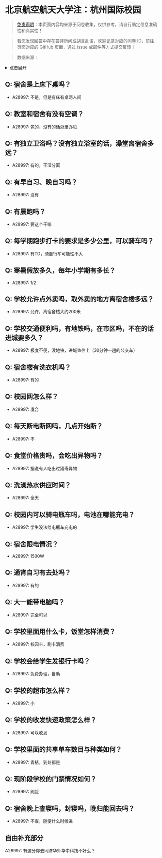# 北京航空航天大学注：杭州国际校园

> [免责声明](https://colleges.chat/#_3)：本页面内容均来源于问卷收集，仅供参考，请自行确定信息准确性和真实性！

> 若您发现回答中存在答非所问或胡言乱语，欢迎记录对应的问卷 ID，前往页面对应的 GitHub 页面，通过 issue 或邮件等方式提交反馈！

> 数据来源：

<details><summary>点击展开</summary>
<ul>
<li>A28997: 匿名 (2025 年 06 月)</li>
</ul>
</details>

## Q: 宿舍是上床下桌吗？

- A28997: 不是，但是有床有桌两人间

## Q: 教室和宿舍有没有空调？

- A28997: 包的，没有的话浙里办见

## Q: 有独立卫浴吗？没有独立浴室的话，澡堂离宿舍多远？

- A28997: 有的，干湿分离

## Q: 有早自习、晚自习吗？

- A28997: 没有

## Q: 有晨跑吗？

- A28997: 要这个干嘛

## Q: 每学期跑步打卡的要求是多少公里，可以骑车吗？

- A28997: 有TD，骑自行车可能性不大

## Q: 寒暑假放多久，每年小学期有多长？

- A28997: 1/2

## Q: 学校允许点外卖吗，取外卖的地方离宿舍楼多远？

- A28997: 允许，离宿舍楼大约200米

## Q: 学校交通便利吗，有地铁吗，在市区吗，不在的话进城要多久？

- A28997: 极度不便，没地铁，进城1h往上（30分钟一趟的公交车）

## Q: 宿舍楼有洗衣机吗？

- A28997: 有的

## Q: 校园网怎么样？

- A28997: 凑合

## Q: 每天断电断网吗，几点开始断？

- A28997: 不

## Q: 食堂价格贵吗，会吃出异物吗？

- A28997: 据说有人吃出过猎奇异物

## Q: 洗澡热水供应时间？

- A28997: 全天

## Q: 校园内可以骑电瓶车吗，电池在哪能充电？

- A28997: 学生没法给电瓶车充电的

## Q: 宿舍限电情况？

- A28997: 1500W

## Q: 通宵自习有去处吗？

- A28997: 有的

## Q: 大一能带电脑吗？

- A28997: 完全可以

## Q: 学校里面用什么卡，饭堂怎样消费？

- A28997: 校园卡，刷卡消费

## Q: 学校会给学生发银行卡吗？

- A28997: 免费办理，自助

## Q: 学校的超市怎么样？

- A28997: 小

## Q: 学校的收发快递政策怎么样？

- A28997: 可以收发

## Q: 学校里面的共享单车数目与种类如何？

- A28997: 青桔，到处都是

## Q: 现阶段学校的门禁情况如何？

- A28997: 刷脸

## Q: 宿舍晚上查寝吗，封寝吗，晚归能回去吗？

- A28997: 不查，随便什么时候进

## 自由补充部分

A28997: 有这分你去同济华师华中科技不好么？